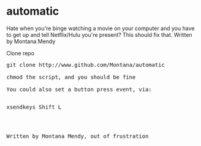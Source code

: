 # automatic
Hate when you're binge watching a movie on your computer and you have to get up and tell Netflix/Hulu you're present? This should fix that. Written by Montana Mendy

Clone repo

<pre>git clone http://www.github.com/Montana/automatic 

chmod the script, and you should be fine

You could also set a button press event, via:

<pre>xsendkeys Shift_L</pre> 

Written by Montana Mendy, out of frustration 

